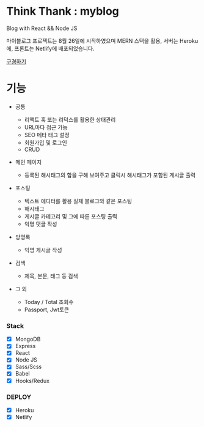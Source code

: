 # Think Thank : myblog

Blog with React && Node JS

마이블로그 프로젝트는 8월 26일에 시작하였으며
MERN 스택을 활용, 서버는 Heroku에,
프론트는 Netlify에 배포되었습니다.

[구경하기](https://www.kormelon.cf/)

# 기능

- 공통

  - 리액트 훅 또는 리덕스를 활용한 상태관리
  - URL마다 접근 가능
  - SEO 메타 태그 설정
  - 회원가입 및 로그인
  - CRUD

- 메인 페이지

  - 등록된 해시태그의 합을 구해 보여주고 클릭시 해시태그가 포함된 게시글 출력

- 포스팅

  - 텍스트 에디터를 활용 실제 블로그와 같은 포스팅
  - 해시태그
  - 게시글 카테고리 및 그에 따른 포스팅 출력
  - 익명 댓글 작성

- 방명록

  - 익명 게시글 작성

- 검색

  - 제목, 본문, 태그 등 검색

- 그 외
  - Today / Total 조회수
  - Passport, Jwt토큰

### Stack

- [x] MongoDB
- [x] Express
- [x] React
- [x] Node JS
- [x] Sass/Scss
- [x] Babel
- [x] Hooks/Redux

### DEPLOY

- [x] Heroku
- [x] Netlify
